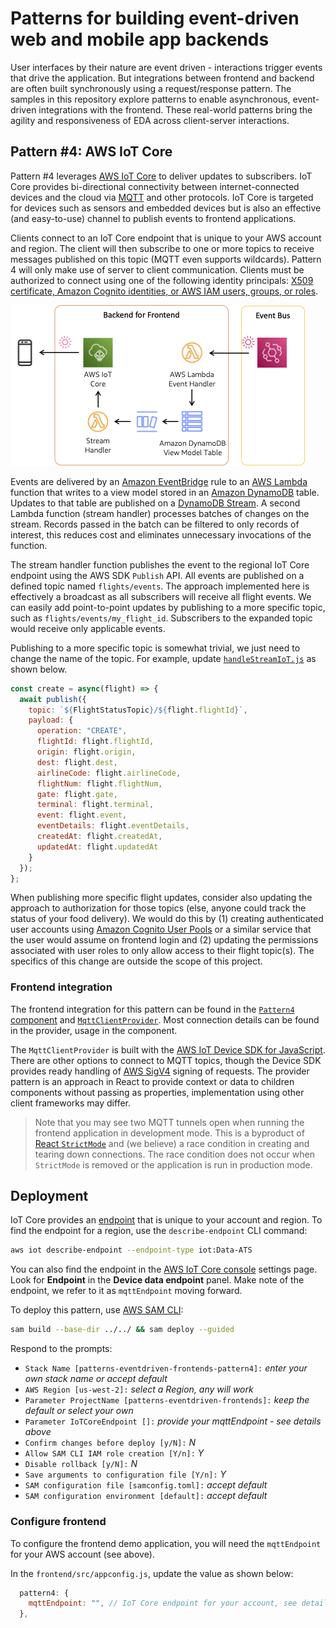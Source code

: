 # Patterns for building event-driven web and mobile app backends

User interfaces by their nature are event driven - interactions trigger events that drive the application. But integrations between frontend and backend are often built synchronously using a request/response pattern. The samples in this repository explore patterns to enable asynchronous, event-driven integrations with the frontend. These real-world patterns bring the agility and responsiveness of EDA across client-server interactions.

## Pattern #4: AWS IoT Core

Pattern #4 leverages [AWS IoT Core](https://aws.amazon.com/iot-core/) to deliver updates to subscribers. IoT Core provides bi-directional connectivity between internet-connected devices and the cloud via [MQTT](https://mqtt.org/) and other protocols. IoT Core is targeted for devices such as sensors and embedded devices but is also an effective (and easy-to-use) channel to publish events to frontend applications.

Clients connect to an IoT Core endpoint that is unique to your AWS account and region. The client will then subscribe to one or more topics to receive messages published on this topic (MQTT even supports wildcards). Pattern 4 will only make use of server to client communication. Clients must be authorized to connect using one of the following identity principals: [X509 certificate, Amazon Cognito identities, or AWS IAM users, groups, or roles](https://docs.aws.amazon.com/iot/latest/developerguide/client-authentication.html).

![Pattern #4](../images/pattern4.png)

Events are delivered by an [Amazon EventBridge](https://aws.amazon.com/eventbridge/) rule to an [AWS Lambda](https://aws.amazon.com/lambda/) function that writes to a view model stored in an [Amazon DynamoDB](https://aws.amazon.com/dynamodb/) table. Updates to that table are published on a [DynamoDB Stream](https://docs.aws.amazon.com/amazondynamodb/latest/developerguide/Streams.html). A second Lambda function (stream handler) processes batches of changes on the stream. Records passed in the batch can be filtered to only records of interest, this reduces cost and eliminates unnecessary invocations of the function.

The stream handler function publishes the event to the regional IoT Core endpoint using the AWS SDK `Publish` API. All events are published on a defined topic named `flights/events`. The approach implemented here is effectively a broadcast as all subscribers will receive all flight events. We can easily add point-to-point updates by publishing to a more specific topic, such as `flights/events/my_flight_id`. Subscribers to the expanded topic would receive only applicable events.

Publishing to a more specific topic is somewhat trivial, we just need to change the name of the topic. For example, update [`handleStreamIoT.js`](./patterns/functions/flightStatusProcessing/handleStreamIoT.js) as shown below.

``` javascript
const create = async(flight) => {
  await publish({
    topic: `${FlightStatusTopic}/${flight.flightId}`,
    payload: {
      operation: "CREATE",
      flightId: flight.flightId,
      origin: flight.origin,
      dest: flight.dest,
      airlineCode: flight.airlineCode,
      flightNum: flight.flightNum,
      gate: flight.gate,
      terminal: flight.terminal,
      event: flight.event,
      eventDetails: flight.eventDetails,
      createdAt: flight.createdAt,
      updatedAt: flight.updatedAt
    }
  });
};
```

When publishing more specific flight updates, consider also updating the approach to authorization for those topics (else, anyone could track the status of your food delivery). We would do this by (1) creating authenticated user accounts using [Amazon Cognito User Pools](https://docs.aws.amazon.com/cognito/latest/developerguide/cognito-user-identity-pools.html) or a similar service that the user would assume on frontend login and (2) updating the permissions associated with user roles to only allow access to their flight topic(s). The specifics of this change are outside the scope of this project.

### Frontend integration

The frontend integration for this pattern can be found in the [`Pattern4` component](../../frontend/src/components/Pattern4a.jsx) and [`MqttClientProvider`](../../frontend/src/mqtt/MqttClientProvider.jsx). Most connection details can be found in the provider, usage in the component.

The `MqttClientProvider` is built with the [AWS IoT Device SDK for JavaScript](https://github.com/aws/aws-iot-device-sdk-js-v2/tree/main). There are other options to connect to MQTT topics, though the Device SDK provides ready handling of [AWS SigV4](https://docs.aws.amazon.com/AmazonS3/latest/API/sig-v4-authenticating-requests.html) signing of requests. The provider pattern is an approach in React to provide context or data to children components without passing as properties, implementation using other client frameworks may differ.

> Note that you may see two MQTT tunnels open when running the frontend application in development mode. This is a byproduct of [React `StrictMode`](https://react.dev/reference/react/StrictMode) and (we believe) a race condition in creating and tearing down connections. The race condition does not occur when `StrictMode` is removed or the application is run in production mode.

## Deployment

IoT Core provides an [endpoint](https://docs.aws.amazon.com/iot/latest/developerguide/iot-connect-devices.html#iot-connect-device-endpoints) that is unique to your account and region. To find the endpoint for a region, use the `describe-endpoint` CLI command:

``` bash
aws iot describe-endpoint --endpoint-type iot:Data-ATS
```

You can also find the endpoint in the [AWS IoT Core console](https://console.aws.amazon.com/iot/home#/settings) settings page. Look for **Endpoint** in the **Device data endpoint** panel. Make note of the endpoint, we refer to it as `mqttEndpoint` moving forward.

To deploy this pattern, use [AWS SAM CLI](https://docs.aws.amazon.com/serverless-application-model/latest/developerguide/install-sam-cli.html):

``` bash
sam build --base-dir ../../ && sam deploy --guided
```

Respond to the prompts:

  - `Stack Name [patterns-eventdriven-frontends-pattern4]:` *enter your own stack name or accept default*
  - `AWS Region [us-west-2]:` *select a Region, any will work*
  - `Parameter ProjectName [patterns-eventdriven-frontends]:` *keep the default or select your own*
  - `Parameter IoTCoreEndpoint []:` *provide your mqttEndpoint - see details above*
  - `Confirm changes before deploy [y/N]:` *N*
  - `Allow SAM CLI IAM role creation [Y/n]:` *Y*
  - `Disable rollback [y/N]:` *N*
  - `Save arguments to configuration file [Y/n]:` *Y*
  - `SAM configuration file [samconfig.toml]:` *accept default*
  - `SAM configuration environment [default]:` *accept default*

### Configure frontend

To configure the frontend demo application, you will need the `mqttEndpoint` for your AWS account (see above).

In the `frontend/src/appconfig.js`, update the value as shown below:

``` js
  pattern4: {
    mqttEndpoint: "", // IoT Core endpoint for your account, see detail above
  },
```